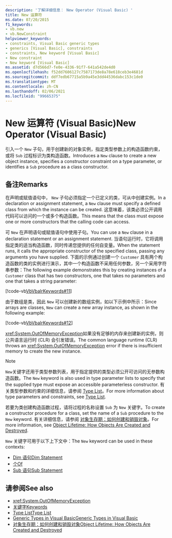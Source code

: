 ```yaml
---
description: '了解详细信息： New Operator (Visual Basic) '
title: New 运算符
ms.date: 07/20/2015
f1_keywords:
- vb.new
- vb.NewConstraint
helpviewer_keywords:
- constraints, Visual Basic generic types
- generics [Visual Basic], constraints
- constraints, New keyword [Visual Basic]
- New constraint
- New keyword [Visual Basic]
ms.assetid: d7d566d7-fe0e-4336-91f7-641a542de4d0
ms.openlocfilehash: f52dd7606127c7587173de8a78e618ceb3e4681d
ms.sourcegitcommit: ddf7edb67715a5b9a45e3dd44536dabc153c1de0
ms.translationtype: MT
ms.contentlocale: zh-CN
ms.lasthandoff: 02/06/2021
ms.locfileid: "99665375"
---
```

# <a name="new-operator-visual-basic"></a><span data-ttu-id="bfedd-103">New 运算符 (Visual Basic)</span><span class="sxs-lookup"><span data-stu-id="bfedd-103">New Operator (Visual Basic)</span></span>

<span data-ttu-id="bfedd-104">引入一个 `New` 子句，用于创建新的对象实例，指定类型参数上的构造函数约束，或将 `Sub` 过程标识为类构造函数。</span><span class="sxs-lookup"><span data-stu-id="bfedd-104">Introduces a `New` clause to create a new object instance, specifies a constructor constraint on a type parameter, or identifies a `Sub` procedure as a class constructor.</span></span>

## <a name="remarks"></a><span data-ttu-id="bfedd-105">备注</span><span class="sxs-lookup"><span data-stu-id="bfedd-105">Remarks</span></span>

<span data-ttu-id="bfedd-106">在声明或赋值语句中， `New` 子句必须指定一个已定义的类，可从中创建实例。</span><span class="sxs-lookup"><span data-stu-id="bfedd-106">In a declaration or assignment statement, a `New` clause must specify a defined class from which the instance can be created.</span></span> <span data-ttu-id="bfedd-107">这意味着，该类必须公开调用代码可以访问的一个或多个构造函数。</span><span class="sxs-lookup"><span data-stu-id="bfedd-107">This means that the class must expose one or more constructors that the calling code can access.</span></span>

<span data-ttu-id="bfedd-108">可 `New` 在声明语句或赋值语句中使用子句。</span><span class="sxs-lookup"><span data-stu-id="bfedd-108">You can use a `New` clause in a declaration statement or an assignment statement.</span></span> <span data-ttu-id="bfedd-109">当语句运行时，它将调用指定类的适当构造函数，同时传递您提供的任何自变量。</span><span class="sxs-lookup"><span data-stu-id="bfedd-109">When the statement runs, it calls the appropriate constructor of the specified class, passing any arguments you have supplied.</span></span> <span data-ttu-id="bfedd-110">下面的示例通过创建一个 `Customer` 具有两个构造函数的类的实例进行演示，其中一个构造函数不采用任何参数，另一个采用字符串参数：</span><span class="sxs-lookup"><span data-stu-id="bfedd-110">The following example demonstrates this by creating instances of a `Customer` class that has two constructors, one that takes no parameters and one that takes a string parameter:</span></span>

[!code-vb[VbVbalrKeywords#11](~/samples/snippets/visualbasic/VS_Snippets_VBCSharp/VbVbalrKeywords/VB/Class6.vb#11)]

<span data-ttu-id="bfedd-111">由于数组是类，因此 `New` 可以创建新的数组实例，如以下示例中所示：</span><span class="sxs-lookup"><span data-stu-id="bfedd-111">Since arrays are classes, `New` can create a new array instance, as shown in the following example:</span></span>

[!code-vb[VbVbalrKeywords#12](~/samples/snippets/visualbasic/VS_Snippets_VBCSharp/VbVbalrKeywords/VB/Class6.vb#12)]

<span data-ttu-id="bfedd-112"><xref:System.OutOfMemoryException>如果没有足够的内存来创建新的实例，则公共语言运行时 (CLR) 会引发错误。</span><span class="sxs-lookup"><span data-stu-id="bfedd-112">The common language runtime (CLR) throws an <xref:System.OutOfMemoryException> error if there is insufficient memory to create the new instance.</span></span>

> [!NOTE]
> <span data-ttu-id="bfedd-113">`New`关键字还用于类型参数列表，用于指定提供的类型必须公开可访问的无参数构造函数。</span><span class="sxs-lookup"><span data-stu-id="bfedd-113">The `New` keyword is also used in type parameter lists to specify that the supplied type must expose an accessible parameterless constructor.</span></span> <span data-ttu-id="bfedd-114">有关类型参数和约束的详细信息，请参阅 [Type List](../statements/type-list.md)。</span><span class="sxs-lookup"><span data-stu-id="bfedd-114">For more information about type parameters and constraints, see [Type List](../statements/type-list.md).</span></span>

<span data-ttu-id="bfedd-115">若要为类创建构造函数过程，请将过程的名称设置 `Sub` 为 `New` 关键字。</span><span class="sxs-lookup"><span data-stu-id="bfedd-115">To create a constructor procedure for a class, set the name of a `Sub` procedure to the `New` keyword.</span></span> <span data-ttu-id="bfedd-116">有关详细信息，请参阅 [对象生存期：如何创建和销毁对象](../../programming-guide/language-features/objects-and-classes/object-lifetime-how-objects-are-created-and-destroyed.md)。</span><span class="sxs-lookup"><span data-stu-id="bfedd-116">For more information, see [Object Lifetime: How Objects Are Created and Destroyed](../../programming-guide/language-features/objects-and-classes/object-lifetime-how-objects-are-created-and-destroyed.md).</span></span>

<span data-ttu-id="bfedd-117">`New` 关键字可用于以下上下文中：</span><span class="sxs-lookup"><span data-stu-id="bfedd-117">The `New` keyword can be used in these contexts:</span></span>

- [<span data-ttu-id="bfedd-118">Dim 语句</span><span class="sxs-lookup"><span data-stu-id="bfedd-118">Dim Statement</span></span>](../statements/dim-statement.md)
- [<span data-ttu-id="bfedd-119">个</span><span class="sxs-lookup"><span data-stu-id="bfedd-119">Of</span></span>](../statements/of-clause.md)
- [<span data-ttu-id="bfedd-120">Sub 语句</span><span class="sxs-lookup"><span data-stu-id="bfedd-120">Sub Statement</span></span>](../statements/sub-statement.md)

## <a name="see-also"></a><span data-ttu-id="bfedd-121">请参阅</span><span class="sxs-lookup"><span data-stu-id="bfedd-121">See also</span></span>

- <xref:System.OutOfMemoryException>
- [<span data-ttu-id="bfedd-122">关键字</span><span class="sxs-lookup"><span data-stu-id="bfedd-122">Keywords</span></span>](../keywords/index.md)
- [<span data-ttu-id="bfedd-123">Type List</span><span class="sxs-lookup"><span data-stu-id="bfedd-123">Type List</span></span>](../statements/type-list.md)
- [<span data-ttu-id="bfedd-124">Generic Types in Visual Basic</span><span class="sxs-lookup"><span data-stu-id="bfedd-124">Generic Types in Visual Basic</span></span>](../../programming-guide/language-features/data-types/generic-types.md)
- [<span data-ttu-id="bfedd-125">对象生存期：如何创建和销毁对象</span><span class="sxs-lookup"><span data-stu-id="bfedd-125">Object Lifetime: How Objects Are Created and Destroyed</span></span>](../../programming-guide/language-features/objects-and-classes/object-lifetime-how-objects-are-created-and-destroyed.md)
